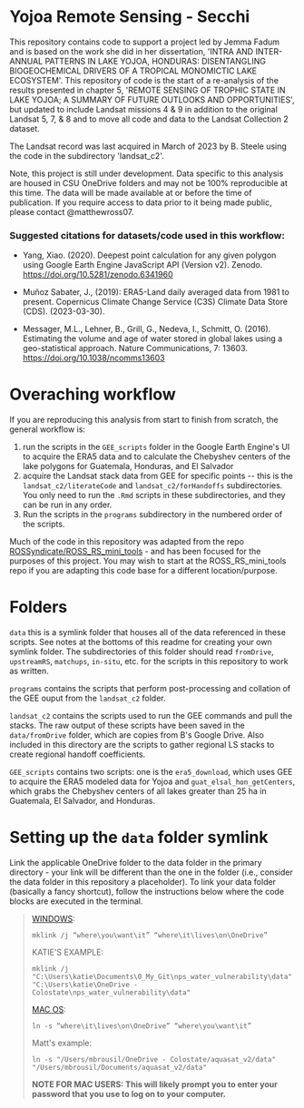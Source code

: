 # Yojoa Remote Sensing - Secchi

This repository contains code to support a project led by Jemma Fadum and is based on the work she did in her dissertation, 'INTRA AND INTER-ANNUAL PATTERNS IN LAKE YOJOA, HONDURAS: DISENTANGLING BIOGEOCHEMICAL DRIVERS OF A TROPICAL MONOMICTIC LAKE ECOSYSTEM'. This repository of code is the start of a re-analysis of the results presented in chapter 5, 'REMOTE SENSING OF TROPHIC STATE IN LAKE YOJOA; A SUMMARY OF FUTURE OUTLOOKS AND OPPORTUNITIES', but updated to include Landsat missions 4 & 9 in addition to the original Landsat 5, 7, & 8 and to move all code and data to the Landsat Collection 2 dataset.

The Landsat record was last acquired in March of 2023 by B. Steele using the code in the subdirectory 'landsat_c2'.

Note, this project is still under development. Data specific to this analysis are housed in CSU OneDrive folders and may not be 100% reproducible at this time. The data will be made available at or before the time of publication. If you require access to data prior to it being made public, please contact @matthewross07.

### Suggested citations for datasets/code used in this workflow:

-   Yang, Xiao. (2020). Deepest point calculation for any given polygon using Google Earth Engine JavaScript API (Version v2). Zenodo. <https://doi.org/10.5281/zenodo.6341960>

-   Muñoz Sabater, J., (2019): ERA5-Land daily averaged data from 1981 to present. Copernicus Climate Change Service (C3S) Climate Data Store (CDS). (2023-03-30).

-   Messager, M.L., Lehner, B., Grill, G., Nedeva, I., Schmitt, O. (2016). Estimating the volume and age of water stored in global lakes using a geo-statistical approach. Nature Communications, 7: 13603. <https://doi.org/10.1038/ncomms13603>

# Overaching workflow

If you are reproducing this analysis from start to finish from scratch, the general workflow is:

1) run the scripts in the `GEE_scripts` folder in the Google Earth Engine's UI to acquire the ERA5 data and to calculate the Chebyshev centers of the lake polygons for Guatemala, Honduras, and El Salvador
2) acquire the Landsat stack data from GEE for specific points -- this is the `landsat_c2/literateCode` and `landsat_c2/forHandoffs` subdirectories. You only need to run the `.Rmd` scripts in these subdirectories, and they can be run in any order.
3) Run the scripts in the `programs` subdirectory in the numbered order of the scripts. 

Much of the code in this repository was adapted from the repo [ROSSyndicate/ROSS_RS_mini_tools](https://github.com/rossyndicate/ROSS_RS_mini_tools) - and has been focused for the purposes of this project. You may wish to start at the ROSS_RS_mini_tools repo if you are adapting this code base for a different location/purpose. 

# Folders

`data` this is a symlink folder that houses all of the data referenced in these scripts. See notes at the bottoms of this readme for creating your own symlink folder. The subdirectories of this folder should read `fromDrive`, `upstreamRS`, `matchups`, `in-situ`, etc. for the scripts in this repository to work as written.

`programs` contains the scripts that perform post-processing and collation of the GEE ouput from the `landsat_c2` folder.

`landsat_c2` contains the scripts used to run the GEE commands and pull the stacks. The raw output of these scripts have been saved in the `data/fromDrive` folder, which are copies from B's Google Drive. Also included in this directory are the scripts to gather regional LS stacks to create regional handoff coefficients.

`GEE_scripts` contains two scripts: one is the `era5_download`, which uses GEE to acquire the ERA5 modeled data for Yojoa and `guat_elsal_hon_getCenters`, which grabs the Chebyshev centers of all lakes greater than 25 ha in Guatemala, El Salvador, and Honduras.

# Setting up the `data` folder symlink

Link the applicable OneDrive folder to the data folder in the primary directory - your link will be different than the one in the folder (i.e., consider the data folder in this repository a placeholder). To link your data folder (basically a fancy shortcut), follow the instructions below where the code blocks are executed in the terminal.

> [WINDOWS](https://winaero.com/sync-any-folder-onedrive-windows-10/): 
>
> ```         
> mklink /j “where\you\want\it” “where\it\lives\on\OneDrive”
> ```
>
> KATIE'S EXAMPLE: 
>
> ```         
> mklink /j "C:\Users\katie\Documents\0_My_Git\nps_water_vulnerability\data" "C:\Users\katie\OneDrive - Colostate\nps_water_vulnerability\data"
> ```
>
> [MAC OS](https://apple.stackexchange.com/a/259804): 
>
> ```         
> ln -s “where\it\lives\on\OneDrive” “where\you\want\it”
> ```
>
> Matt's example: 
>
> ```         
> ln -s "/Users/mbrousil/OneDrive - Colostate/aquasat_v2/data" "/Users/mbrousil/Documents/aquasat_v2/data"
> ```
>
> **NOTE FOR MAC USERS: This will likely prompt you to enter your password that you use to log on to your computer.**
